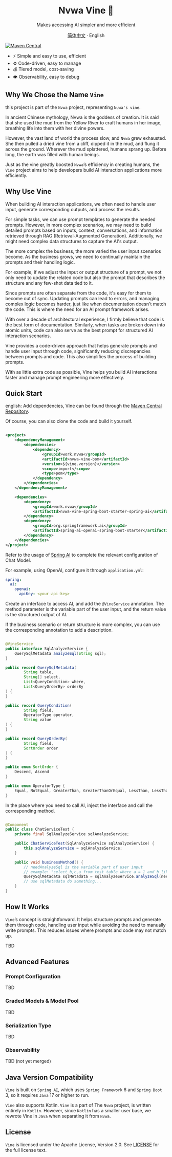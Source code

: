 <div align="center">

<h1>Nvwa Vine 🌿</h1>

Makes accessing AI simpler and more efficient

[简体中文](./README.zh-CN.md) · English

</div>

[![Maven Central](https://maven-badges.herokuapp.com/maven-central/work.nvwa/nvwa-vine-bom/badge.png)](https://search.maven.org/artifact/work.nvwa/nvwa-vine-bom/)

- ⚡️ Simple and easy to use, efficient
- ⚙️️ Code-driven, easy to manage
- 💰 Tiered model, cost-saving
- 👁 Observability, easy to debug


## Why We Chose the Name `Vine`
this project is part of the `Nvwa` project, representing `Nuwa's vine`.

In ancient Chinese mythology, Nvwa is the goddess of creation. It is said that she used the mud from the Yellow River to craft humans in her image, breathing life into them with her divine powers.

However, the vast land of world the process slow, and `Nvwa` grew exhausted. She then pulled a dried vine from a cliff, dipped it in the mud, and flung it across the ground. Wherever the mud splattered, humans sprang up. Before long, the earth was filled with human beings.

Just as the vine greatly boosted `Nvwa`’s efficiency in creating humans, the `Vine` project aims to help developers build AI interaction applications more efficiently.

## Why Use Vine
When building AI interaction applications, we often need to handle user input, generate corresponding outputs, and process the results.

For simple tasks, we can use prompt templates to generate the needed prompts. However, in more complex scenarios, we may need to build detailed prompts based on inputs, context, conversations, and information retrieved through RAG (Retrieval-Augmented Generation). Additionally, we might need complex data structures to capture the AI's output.

The more complex the business, the more varied the user input scenarios become. As the business grows, we need to continually maintain the prompts and their handling logic.

For example, if we adjust the input or output structure of a prompt, we not only need to update the related code but also the prompt that describes the structure and any few-shot data tied to it.

Since prompts are often separate from the code, it's easy for them to become out of sync. Updating prompts can lead to errors, and managing complex logic becomes harder, just like when documentation doesn't match the code. This is where the need for an AI prompt framework arises.

With over a decade of architectural experience, I firmly believe that code is the best form of documentation. Similarly, when tasks are broken down into atomic units, code can also serve as the best prompt for structured AI interaction scenarios.

Vine provides a code-driven approach that helps generate prompts and handle user input through code, significantly reducing discrepancies between prompts and code. This also simplifies the process of building prompts.

With as little extra code as possible, Vine helps you build AI interactions faster and manage prompt engineering more effectively.

## Quick Start

english:
Add dependencies, Vine can be found through the [Maven Central Repository](https://central.sonatype.com/artifact/work.nvwa/nvwa-vine-bom).

Of course, you can also clone the code and build it yourself.


```xml

<project>
    <dependencyManagement>
        <dependencies>
            <dependency>
                <groupId>work.nvwa</groupId>
                <artifactId>nvwa-vine-bom</artifactId>
                <version>${vine.version}</version>
                <scope>import</scope>
                <type>pom</type>
            </dependency>
        </dependencies>
    </dependencyManagement>

    <dependencies>
        <dependency>
            <groupId>work.nvwa</groupId>
            <artifactId>nvwa-vine-spring-boot-starter-spring-ai</artifactId>
        </dependency>
        <dependency>
            <groupId>org.springframework.ai</groupId>
            <artifactId>spring-ai-openai-spring-boot-starter</artifactId>
        </dependency>
    </dependencies>
</project>
```

Refer to the usage of [Spring AI](https://docs.spring.io/spring-ai/reference/getting-started.html) to complete the relevant configuration of Chat Model.

For example, using OpenAI, configure it through `application.yml`:

```yaml
spring:
  ai:
    openai:
      apiKey: <your-api-key>
```

Create an interface to access AI, and add the `@VineService` annotation. The method parameter is the variable part of the user input, and the return value is the structured output of AI.

If the business scenario or return structure is more complex, you can use the corresponding annotation to add a description.


```java

@VineService
public interface SqlAnalyzeService {
    QuerySqlMetadata analyzeSql(String sql);
}

public record QuerySqlMetadata(
        String table,
        String[] select,
        List<QueryCondition> where,
        List<QueryOrderBy> orderBy
) {
}

public record QueryCondition(
        String field,
        OperatorType operator,
        String value
) {
}

public record QueryOrderBy(
        String field,
        SortOrder order
) {
}

public enum SortOrder {
    Descend, Ascend
}

public enum OperatorType {
    Equal, NotEqual, GreaterThan, GreaterThanOrEqual, LessThan, LessThanOrEqual, Like, NotLike, IsNull, IsNotNull, IsTrue, IsFalse,
}
```

In the place where you need to call AI, inject the interface and call the corresponding method.

```java

@Component
public class ChatServiceTest {
    private final SqlAnalyzeService sqlAnalyzeService;

    public ChatServiceTest(SqlAnalyzeService sqlAnalyzeService) {
        this.sqlAnalyzeService = sqlAnalyzeService;
    }

    public void businessMethod() {
        // needAnalyzeSql is the variable part of user input
        // example: "select b,c,a from test_table where a = 1 and b like 'Zhang%' and c <= 3 order by created_time desc"
        QuerySqlMetadata sqlMetadata = sqlAnalyzeService.analyzeSql(needAnalyzeSql);
        // use sqlMetadata do something...
    }
}
```

## How It Works
`Vine`’s concept is straightforward. It helps structure prompts and generate them through code, handling user input while avoiding the need to manually write prompts. This reduces issues where prompts and code may not match up.

TBD

## Advanced Features
### Prompt Configuration
TBD

### Graded Models & Model Pool
TBD

### Serialization Type
TBD

### Observability
TBD (not yet merged)

## Java Version Compatibility
`Vine` is built on `Spring AI`, which uses `Spring Framework` 6 and `Spring Boot` 3, so it requires `Java` 17 or higher to run.

`Vine` also supports Kotlin. `Vine` is a part of The `Nvwa` project, is written entirely in `Kotlin`.
However, since `Kotlin` has a smaller user base, we rewrote Vine in `Java` when separating it from `Nvwa`.

## License
 `Vine` is licensed under the Apache License, Version 2.0. See [LICENSE](./LICENSE) for the full license text.
